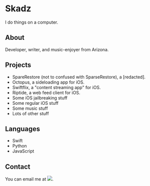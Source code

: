 # Skadz

I do things on a computer.

## About

Developer, writer, and music-enjoyer from Arizona.

## Projects

- SpareRestore (not to confused with SparseRestore), a [redacted].
- Octopus, a sideloading app for iOS.
- Swiftflix, a "content streaming app" for iOS.
- Riptide, a web feed client for iOS.
- Some iOS jailbreaking stuff
- Some regular iOS stuff
- Some music stuff
- Lots of other stuff

## Languages

- Swift
- Python
- JavaScript

## Contact

You can email me at <img src="https://skadz.online/email.png">.
